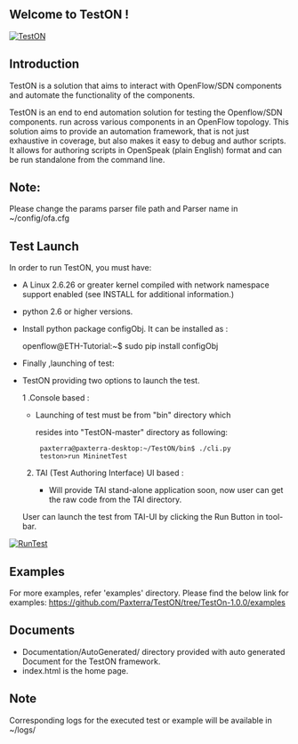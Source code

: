 Welcome to TestON !
-------------------
[![TestON](http://ubuntuone.com/3TWEPjl4zVaXSFDuCxz6Hq)](#TestON)

Introduction
-------------
TestON is a solution that aims to interact with OpenFlow/SDN components and automate the functionality of the components.

TestON is an end to end automation solution for testing the Openflow/SDN components.
run across various components in an OpenFlow topology. This solution
aims to provide an automation framework, that is not just exhaustive in
coverage, but also makes it easy to debug and author scripts. 
It allows for authoring scripts in OpenSpeak (plain English) format and can be run standalone from the command line.


Note:
-----

Please change the params parser file path and Parser name in ~/config/ofa.cfg 



Test Launch
------------

In order to run TestON, you must have:

* A Linux 2.6.26 or greater kernel compiled with network namespace support 
  enabled (see INSTALL for additional information.)

* python 2.6 or higher versions.

* Install python package configObj. It can be installed as :

     openflow@ETH-Tutorial:~$ sudo pip install configObj


* Finally ,launching of test:

* TestON providing two options to launch the test.
 
  1 .Console based :

     * Launching of test must be from "bin" directory which
     
       resides into "TestON-master" directory as following:
       
            paxterra@paxterra-desktop:~/TestON/bin$ ./cli.py 
            teston>run MininetTest 

  2. TAI (Test Authoring Interface) UI based :
      
     * Will provide TAI stand-alone application soon, now user can get the raw code from the TAI directory.
     
  User can launch the test from TAI-UI by clicking the Run Button in tool-bar.

[![RunTest](http://ubuntuone.com/0rPR4VLXF6WbExKeqeKLkN)](#RunTest)
      

Examples
--------
For more examples, refer 'examples' directory.
Please find the below link for examples:
     https://github.com/Paxterra/TestON/tree/TestOn-1.0.0/examples
     


Documents
--------- 
* Documentation/AutoGenerated/ directory provided with auto generated Document 
  for the TestON framework.
* index.html is the home page.


 Note
-------
Corresponding logs for the executed test or example will be available in ~/logs/
